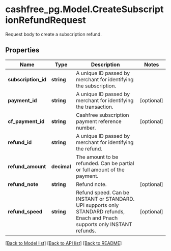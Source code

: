 # cashfree_pg.Model.CreateSubscriptionRefundRequest
Request body to create a subscription refund.

## Properties

Name | Type | Description | Notes
------------ | ------------- | ------------- | -------------
**subscription_id** | **string** | A unique ID passed by merchant for identifying the subscription. | 
**payment_id** | **string** | A unique ID passed by merchant for identifying the transaction. | [optional] 
**cf_payment_id** | **string** | Cashfree subscription payment reference number. | [optional] 
**refund_id** | **string** | A unique ID passed by merchant for identifying the refund. | 
**refund_amount** | **decimal** | The amount to be refunded. Can be partial or full amount of the payment. | 
**refund_note** | **string** | Refund note. | [optional] 
**refund_speed** | **string** | Refund speed. Can be INSTANT or STANDARD. UPI supports only STANDARD refunds, Enach and Pnach supports only INSTANT refunds. | [optional] 

[[Back to Model list]](../README.md#documentation-for-models) [[Back to API list]](../README.md#documentation-for-api-endpoints) [[Back to README]](../README.md)

